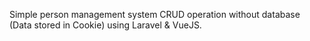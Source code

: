 Simple person management system CRUD operation without database (Data stored in Cookie) using Laravel & VueJS.